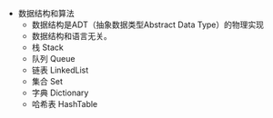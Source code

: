 + 数据结构和算法
    + 数据结构是ADT（抽象数据类型Abstract Data Type）的物理实现
    + 数据结构和语言无关。
    + 栈 Stack
    + 队列 Queue
    + 链表 LinkedList
    + 集合 Set
    + 字典 Dictionary
    + 哈希表 HashTable